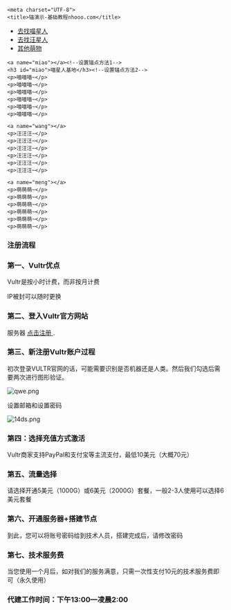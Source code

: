 <!DOCTYPE html><html><head>
    <meta charset="UTF-8">
    <title>锚演示-基础教程nhooo.com</title>
</head>
<body>
    <ul>
        <li><a href="#miao">去找喵星人</a></li>
        <li><a href="#wang">去找汪星人</a></li>
        <li><a href="#meng">其他萌物</a></li>
    </ul>

    <a name="miao"></a><!--设置锚点方法1-->
    <h3 id="miao">喵星人基地</h3><!--设置锚点方法2-->
    <p>喵喵喵~</p>
    <p>喵喵喵~</p>
    <p>喵喵喵~</p>
    <p>喵喵喵~</p>
    <p>喵喵喵~</p>
    <p>喵喵喵~</p>
    
    <a name="wang"></a>
    <p>汪汪汪~</p>
    <p>汪汪汪~</p>
    <p>汪汪汪~</p>
    <p>汪汪汪~</p>
    <p>汪汪汪~</p>
    <p>汪汪汪~</p>

    <a name="meng"></a>
    <p>萌萌萌~</p>
    <p>萌萌萌~</p>
    <p>萌萌萌~</p>
    <p>萌萌萌~</p>
    <p>萌萌萌~</p>
    <p>萌萌萌~</p>
</body>
</html>

### 注册流程


### 第一、Vultr优点
Vultr是按小时计费，而非按月计费

IP被封可以随时更换


### 第二、登入Vultr官方网站

<p>服务器 <a href="https://www.vultr.com/?ref=9024060" target="_blank" rel="noopener noreferrer">点击注册 </a>.</p>


### 第三、新注册Vultr账户过程
初次登录VULTR官网的话，可能需要识别是否机器还是人类。然后我们勾选后需要两次进行图形验证。

![qwe.png](https://s2.loli.net/2022/11/17/DGftT8vHNu6WsO9.png)


设置邮箱和设置密码

![14ds.png](https://s2.loli.net/2022/11/17/XTus7BShbO1mg3w.png)

### 第四：选择充值方式激活
Vultr商家支持PayPal和支付宝等主流支付，最低10美元（大概70元）

### 第五、流量选择

请选择开通5美元（1000G）或6美元（2000G）套餐，一般2-3人使用可以选择6美元套餐

### 第六、开通服务器+搭建节点
到此，您可以将账号密码给到技术人员，搭建完成后，请修改密码

### 第七、技术服务费

当您使用一个月后，如对我们的服务满意，只需一次性支付10元的技术服务费即可（永久使用）



### 代建工作时间：下午13:00—凌晨2:00
